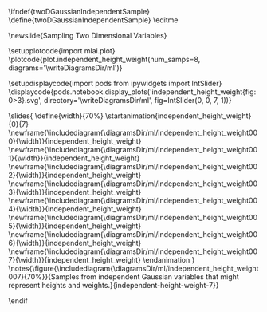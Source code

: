 \ifndef{twoDGaussianIndependentSample}
\define{twoDGaussianIndependentSample}
\editme

\newslide{Sampling Two Dimensional Variables}

\setupplotcode{import mlai.plot}
\plotcode{plot.independent_height_weight(num_samps=8, 
                               diagrams='\writeDiagramsDir/ml')}
							   
							
\setupdisplaycode{import pods
from ipywidgets import IntSlider}
\displaycode{pods.notebook.display_plots('independent_height_weight{fig:0>3}.svg', 
                            directory='\writeDiagramsDir/ml', 
							fig=IntSlider(0, 0, 7, 1))}

\slides{
\define{width}{70%}
\startanimation{independent_height_weight}{0}{7}
\newframe{\includediagram{\diagramsDir/ml/independent_height_weight000}{\width}}{independent_height_weight}
\newframe{\includediagram{\diagramsDir/ml/independent_height_weight001}{\width}}{independent_height_weight}
\newframe{\includediagram{\diagramsDir/ml/independent_height_weight002}{\width}}{independent_height_weight}
\newframe{\includediagram{\diagramsDir/ml/independent_height_weight003}{\width}}{independent_height_weight}
\newframe{\includediagram{\diagramsDir/ml/independent_height_weight004}{\width}}{independent_height_weight}
\newframe{\includediagram{\diagramsDir/ml/independent_height_weight005}{\width}}{independent_height_weight}
\newframe{\includediagram{\diagramsDir/ml/independent_height_weight006}{\width}}{independent_height_weight}
\newframe{\includediagram{\diagramsDir/ml/independent_height_weight007}{\width}}{independent_height_weight}
\endanimation
}
\notes{\figure{\includediagram{\diagramsDir/ml/independent_height_weight007}{70%}}{Samples from independent Gaussian variables that might represent heights and weights.}{independent-height-weight-7}}

\endif
